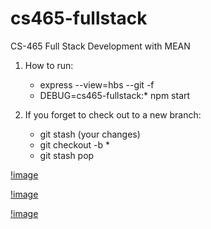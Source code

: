 # cs465-fullstack
CS-465 Full Stack Development with MEAN

1. How to run: 
    - express --view=hbs --git -f
    - DEBUG=cs465-fullstack:* npm start

2. If you forget to check out to a new branch:
    - git stash (your changes)
    - git checkout -b *
    - git stash pop
    

[!image](https://github.com/Zach-GH/cs465-fullstack/blob/module4/Screen%20Shot%202022-09-25%20at%206.58.25%20PM.png)

[!image](https://github.com/Zach-GH/cs465-fullstack/blob/module4/Screen%20Shot%202022-09-25%20at%206.58.55%20PM.png)

[!image](https://github.com/Zach-GH/cs465-fullstack/blob/module4/Screen%20Shot%202022-09-25%20at%207.00.44%20PM.png)

